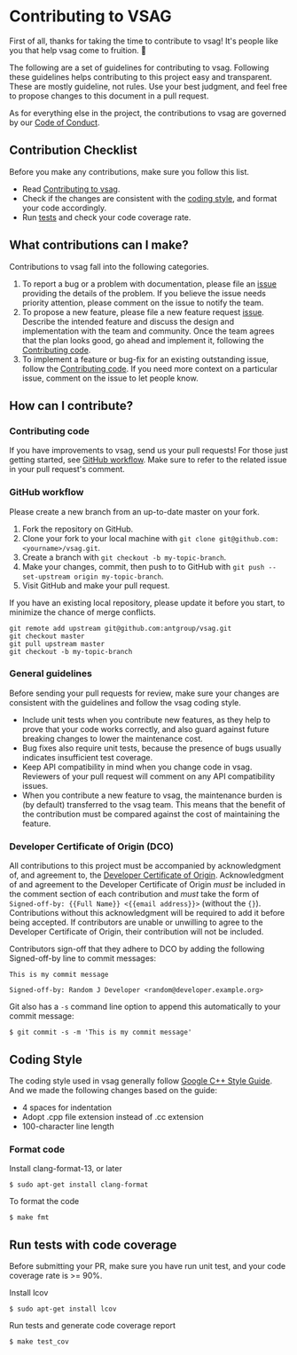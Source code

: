 # Contributing to VSAG

First of all, thanks for taking the time to contribute to vsag! It's people like you that help vsag come to fruition. :tada:

The following are a set of guidelines for contributing to vsag. Following these guidelines helps contributing to this project easy and transparent. These are mostly guideline, not rules. Use your best judgment, and feel free to propose changes to this document in a pull request.

As for everything else in the project, the contributions to vsag are governed by our [Code of Conduct](CODE_OF_CONDUCT.md).

## Contribution Checklist

Before you make any contributions, make sure you follow this list.

-   Read [Contributing to vsag](CONTRIBUTING.md).
-   Check if the changes are consistent with the [coding style](CONTRIBUTING.md#coding-style), and format your code accordingly.
-   Run [tests](CONTRIBUTING.md#run-tests-with-code-coverage) and check your code coverage rate.

## What contributions can I make?

Contributions to vsag fall into the following categories.

1.  To report a bug or a problem with documentation, please file an [issue](https://github.com/antgroup/vsag/issues/new/choose) providing the details of the problem. If you believe the issue needs priority attention, please comment on the issue to notify the team.
2.  To propose a new feature, please file a new feature request [issue](https://github.com/antgroup/vsag/issues/new/choose). Describe the intended feature and discuss the design and implementation with the team and community. Once the team agrees that the plan looks good, go ahead and implement it, following the [Contributing code](CONTRIBUTING.md#contributing-code).
3.  To implement a feature or bug-fix for an existing outstanding issue, follow the [Contributing code](CONTRIBUTING.md#contributing-code). If you need more context on a particular issue, comment on the issue to let people know.

## How can I contribute?

### Contributing code

If you have improvements to vsag, send us your pull requests! For those just getting started, see [GitHub workflow](#github-workflow). Make sure to refer to the related issue in your pull request's comment.

### GitHub workflow

Please create a new branch from an up-to-date master on your fork.

1.  Fork the repository on GitHub.
2.  Clone your fork to your local machine with `git clone git@github.com:<yourname>/vsag.git`.
3.  Create a branch with `git checkout -b my-topic-branch`.
4.  Make your changes, commit, then push to to GitHub with `git push --set-upstream origin my-topic-branch`.
5.  Visit GitHub and make your pull request.

If you have an existing local repository, please update it before you start, to minimize the chance of merge conflicts.

```shell
git remote add upstream git@github.com:antgroup/vsag.git
git checkout master
git pull upstream master
git checkout -b my-topic-branch
```

### General guidelines

Before sending your pull requests for review, make sure your changes are consistent with the guidelines and follow the vsag coding style.

-   Include unit tests when you contribute new features, as they help to prove that your code works correctly, and also guard against future breaking changes to lower the maintenance cost.
-   Bug fixes also require unit tests, because the presence of bugs usually indicates insufficient test coverage.
-   Keep API compatibility in mind when you change code in vsag. Reviewers of your pull request will comment on any API compatibility issues.
-   When you contribute a new feature to vsag, the maintenance burden is (by default) transferred to the vsag team. This means that the benefit of the contribution must be compared against the cost of maintaining the feature.

### Developer Certificate of Origin (DCO)

All contributions to this project must be accompanied by acknowledgment of, and agreement to, the [Developer Certificate of Origin](https://developercertificate.org/). Acknowledgment of and agreement to the Developer Certificate of Origin _must_ be included in the comment section of each contribution and _must_ take the form of `Signed-off-by: {{Full Name}} <{{email address}}>` (without the `{}`). Contributions without this acknowledgment will be required to add it before being accepted. If contributors are unable or unwilling to agree to the Developer Certificate of Origin, their contribution will not be included.

Contributors sign-off that they adhere to DCO by adding the following Signed-off-by line to commit messages:

```text
This is my commit message

Signed-off-by: Random J Developer <random@developer.example.org>
```

Git also has a `-s` command line option to append this automatically to your commit message:

```shell
$ git commit -s -m 'This is my commit message'
```

## Coding Style
The coding style used in vsag generally follow [Google C++ Style Guide](https://google.github.io/styleguide/cppguide.html).
And we made the following changes based on the guide:

-   4 spaces for indentation
-   Adopt .cpp file extension instead of .cc extension
-   100-character line length

### Format code

Install clang-format-13, or later
```shell
$ sudo apt-get install clang-format
```
To format the code
```shell
$ make fmt
```

## Run tests with code coverage

Before submitting your PR, make sure you have run unit test, and your code coverage rate is >= 90%.

Install lcov
```shell
$ sudo apt-get install lcov
```
Run tests and generate code coverage report
```shell
$ make test_cov
```
